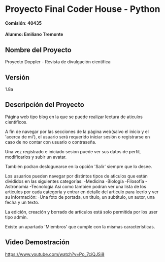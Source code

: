 # Proyecto Final Coder House - Python

#### Comisión: 40435
#### Alumno: Emiliano Tremonte

## Nombre del Proyecto
Proyecto Doppler - Revista de divulgación científica

## Versión
1.8a

## Descripción del Proyecto
Página web tipo blog en la que se puede realizar lectura de aticulos científicos. 

A fin de navegar por las secciones de la página web(salvo el inicio y el 'acerca de mi'), el usuario será requerido iniciar sesión o registrarse en caso de no contar con usuario o contraseña. 

Una vez registrado e iniciado sesion puede ver sus datos de perfil, modificarlos y subir un avatar. 

También podran desloguearse en la opción 'Salir' siempre que lo desee. 

Los usuarios pueden navegar por distintos tipos de aticulos que están divididos en las siguientes categorías: 
-Medicina
-Biología
-Filosofía
-Astronomía
-Tecnología
Así como tambien podran ver una lista de los articulos por cada categoría y entrar en detalle del articulo para leerlo y ver su información: 
-Una foto de portada, un titulo, un subtitulo, un autor, una fecha y un texto. 

La edición, creación y borrado de articulos está solo permitida por los user tipo admin. 

Existe un apartado 'Miembros' que cumple con la mismas características. 


## Video Demostración


https://www.youtube.com/watch?v=Po_7ciQJSi8












